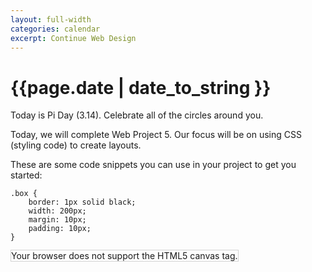 ```yaml
---
layout: full-width
categories: calendar
excerpt: Continue Web Design
---
```

# {{page.date | date_to_string }} #
<span style="cursor:url(/img/pie.gif),auto;">
<div class="panel"><p>Today is Pi Day (3.14).  Celebrate all of the circles around you.</p></div>



Today, we will complete Web Project 5.  Our focus will be on using CSS (styling code) to create layouts.


These are some code snippets you can use in your project to get you started:

    .box {
        border: 1px solid black;
        width: 200px;
        margin: 10px;
        padding: 10px;
    }
</span>


<canvas id="myCanvas" width="200" height="100" style="border:1px solid #d3d3d3;">
Your browser does not support the HTML5 canvas tag.</canvas>

<script>

var c=document.getElementById("myCanvas");
var ctx=c.getContext("2d");
ctx.beginPath();
ctx.arc(95,50,40,0,2*Math.PI);
ctx.stroke();

</script> 


    
    




